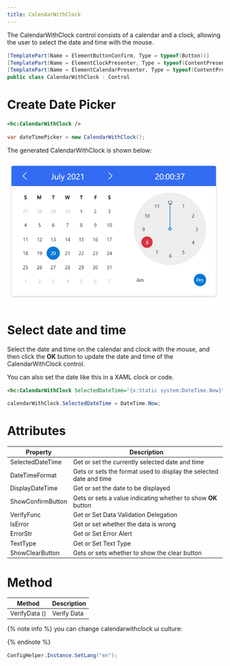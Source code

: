 ```yaml
---
title: CalendarWithClock
---
```


The CalendarWithClock control consists of a calendar and a clock, allowing the user to select the date and time with the mouse.

``` CS
[TemplatePart(Name = ElementButtonConfirm, Type = typeof(Button))]
[TemplatePart(Name = ElementClockPresenter, Type = typeof(ContentPresenter))]
[TemplatePart(Name = ElementCalendarPresenter, Type = typeof(ContentPresenter))]
public class CalendarWithClock : Control
```

# Create Date Picker

``` XML
<hc:CalendarWithClock />
```

``` CS
var dateTimePicker = new CalendarWithClock();
```

The generated CalendarWithClock is shown below:

![DateTimePicker](https://raw.githubusercontent.com/HandyOrg/HandyOrgResource/master/HandyControl/Doc/extend_controls/CalendarWithClock_1.png)

# Select date and time

Select the date and time on the calendar and clock with the mouse, and then click the **OK** button to update the date and time of the CalendarWithClock control.

You can also set the date like this in a XAML clock or code.

``` XML
<hc:CalendarWithClock SelectedDateTime="{x:Static system:DateTime.Now}"/>
```

``` CS
calendarWithClock.SelectedDateTime = DateTime.Now;
```

# Attributes
| Property | Description |
| ---------------- | ------------------ |
| SelectedDateTime | Get or set the currently selected date and time |
| DateTimeFormat | Gets or sets the format used to display the selected date and time |
| DisplayDateTime | Get or set the date to be displayed |
| ShowConfirmButton | Gets or sets a value indicating whether to show **OK** button |
| VerifyFunc | Get or Set Data Validation Delegation |
| IsError | Get or set whether the data is wrong |
| ErrorStr | Get or Set Error Alert |
| TextType | Get or Set Text Type |
| ShowClearButton | Gets or sets whether to show the clear button |

# Method
| Method | Description |
| ---------------- | ------------------ |
| VerifyData () | Verify Data |

{% note info %}
you can change calendarwithclock ui culture:

{% endnote %}
``` CS
ConfigHelper.Instance.SetLang("en");
```